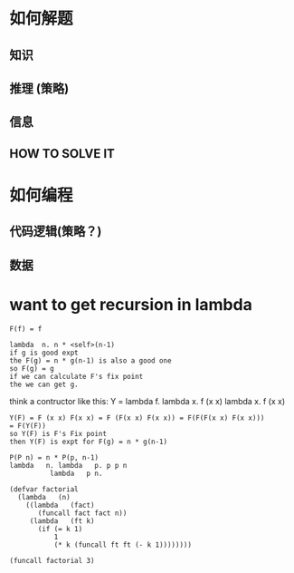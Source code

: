 # 如何解题
## 知识
## 推理 (策略)
## 信息
## HOW TO SOLVE IT

# 如何编程
## 代码逻辑(策略？)
## 数据


# want to get recursion in lambda
    F(f) = f

    lambda  n. n * <self>(n-1)
    if g is good expt
    the F(g) = n * g(n-1) is also a good one
    so F(g) = g
    if we can calculate F's fix point
    the we can get g.

think a contructor like this:
    Y = lambda f. lambda x. f (x x)
                  lambda x. f (x x)

    Y(F) = F (x x) F(x x) = F (F(x x) F(x x)) = F(F(F(x x) F(x x)))
    = F(Y(F))
    so Y(F) is F's Fix point
    then Y(F) is expt for F(g) = n * g(n-1)

    P(P n) = n * P(p, n-1)
    lambda   n. lambda   p. p p n
              lambda   p n.

    (defvar factorial
      (lambda   (n)
        ((lambda   (fact)
           (funcall fact fact n))
         (lambda   (ft k)
           (if (= k 1)
               1
               (* k (funcall ft ft (- k 1))))))))

    (funcall factorial 3)
